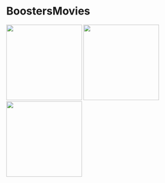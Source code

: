 # BoostersMovies

<img src="https://github.com/Zhyteli/BoostersMovies/assets/93910990/f1d42fca-66b9-4a61-a462-866e2fab3572" width="200" />
<img src="https://github.com/Zhyteli/BoostersMovies/assets/93910990/398e2a2d-729f-4d45-ad65-38260df83e35" width="200" />
<img src="https://github.com/Zhyteli/BoostersMovies/assets/93910990/75d4ee41-ba76-4427-864d-2736d2aadd15" width="200" />


